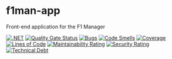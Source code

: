 # f1man-app

Front-end application for the F1 Manager

[![.NET](https://github.com/nikneem/f1manager-api/actions/workflows/dotnet.yml/badge.svg)](https://github.com/nikneem/f1manager-api/actions/workflows/dotnet.yml)
[![Quality Gate Status](https://sonarcloud.io/api/project_badges/measure?project=nikneem_f1manager-api&metric=alert_status)](https://sonarcloud.io/summary/new_code?id=nikneem_f1manager-api)
[![Bugs](https://sonarcloud.io/api/project_badges/measure?project=nikneem_f1manager-api&metric=bugs)](https://sonarcloud.io/summary/new_code?id=nikneem_f1manager-api)
[![Code Smells](https://sonarcloud.io/api/project_badges/measure?project=nikneem_f1manager-api&metric=code_smells)](https://sonarcloud.io/summary/new_code?id=nikneem_f1manager-api)
[![Coverage](https://sonarcloud.io/api/project_badges/measure?project=nikneem_f1manager-api&metric=coverage)](https://sonarcloud.io/summary/new_code?id=nikneem_f1manager-api)
[![Lines of Code](https://sonarcloud.io/api/project_badges/measure?project=nikneem_f1manager-api&metric=ncloc)](https://sonarcloud.io/summary/new_code?id=nikneem_f1manager-api)
[![Maintainability Rating](https://sonarcloud.io/api/project_badges/measure?project=nikneem_f1manager-api&metric=sqale_rating)](https://sonarcloud.io/summary/new_code?id=nikneem_f1manager-api)
[![Security Rating](https://sonarcloud.io/api/project_badges/measure?project=nikneem_f1manager-api&metric=security_rating)](https://sonarcloud.io/summary/new_code?id=nikneem_f1manager-api)
[![Technical Debt](https://sonarcloud.io/api/project_badges/measure?project=nikneem_f1manager-api&metric=sqale_index)](https://sonarcloud.io/summary/new_code?id=nikneem_f1manager-api)
